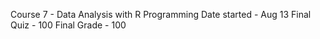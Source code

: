 Course 7 - Data Analysis with R Programming
Date started - Aug 13
Final Quiz - 100
Final Grade - 100